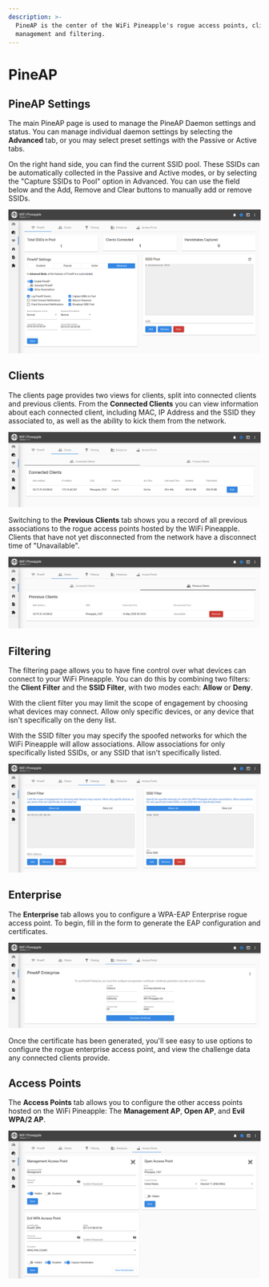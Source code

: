 ```yaml
---
description: >-
  PineAP is the center of the WiFi Pineapple's rogue access points, client
  management and filtering.
---
```


# PineAP

## PineAP Settings

The main PineAP page is used to manage the PineAP Daemon settings and status. You can manage individual daemon settings by selecting the **Advanced** tab, or you may select preset settings with the Passive or Active tabs.

On the right hand side, you can find the current SSID pool. These SSIDs can be automatically collected in the Passive and Active modes, or by selecting the "Capture SSIDs to Pool" option in Advanced. You can use the field below and the Add, Remove and Clear buttons to manually add or remove SSIDs.

![](<../.gitbook/assets/image (8).png>)

## Clients

The clients page provides two views for clients, split into connected clients and previous clients. From the **Connected Clients** you can view information about each connected client, including MAC, IP Address and the SSID they associated to, as well as the ability to kick them from the network.

![](<../.gitbook/assets/image (9).png>)

Switching to the **Previous Clients** tab shows you a record of all previous associations to the rogue access points hosted by the WiFi Pineapple. Clients that have not yet disconnected from the network have a disconnect time of "Unavailable".

![](<../.gitbook/assets/image (11).png>)

## Filtering

The filtering page allows you to have fine control over what devices can connect to your WiFi Pineapple. You can do this by combining two filters: the **Client Filter** and the **SSID Filter**, with two modes each: **Allow** or **Deny**.

With the client filter you may limit the scope of engagement by choosing what devices may connect. Allow only specific devices, or any device that isn't specifically on the deny list.

With the SSID filter you may specify the spoofed networks for which the WiFi Pineapple will allow associations. Allow associations for only specifically listed SSIDs, or any SSID that isn't specifically listed.

![](<../.gitbook/assets/image (12).png>)

## Enterprise

The **Enterprise** tab allows you to configure a WPA-EAP Enterprise rogue access point. To begin, fill in the form to generate the EAP configuration and certificates.

![](<../.gitbook/assets/image (13).png>)

Once the certificate has been generated, you'll see easy to use options to configure the rogue enterprise access point, and view the challenge data any connected clients provide.

## Access Points

The **Access Points** tab allows you to configure the other access points hosted on the WiFi Pineapple: The **Management AP**, **Open AP**, and **Evil WPA/2 AP**.

![](<../.gitbook/assets/image (14).png>)

